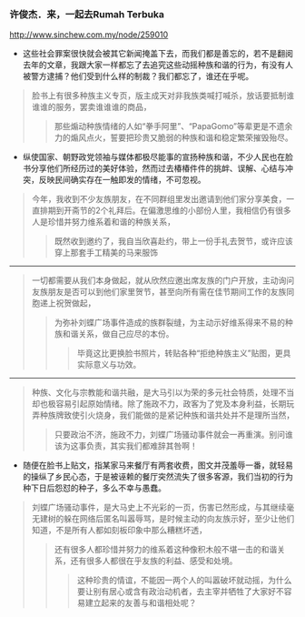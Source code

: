 ### 许俊杰．来，一起去Rumah Terbuka
http://www.sinchew.com.my/node/259010
- 这些社会罪案很快就会被其它新闻掩盖下去，而我们都是善忘的，若不是翻阅去年的文章，我跟大家一样都忘了去追究这些动摇种族和谐的行为，有没有人被警方逮捕？他们受到什么样的制裁？我们都忘了，谁还在乎呢。
>脸书上有很多种族主义专页，版主成天对非我族类喊打喊杀，放话要抵制谁谁谁的服务，罢卖谁谁谁的商品，
>>那些煽动种族情绪的人如“拳手阿里”、“PapaGomo”等辈更是不遗余力的煽风点火，誓要把珍贵又脆弱的种族和谐和稳定繁荣摧毁殆尽。
- 纵使国家、朝野政党领袖与媒体都极尽能事的宣扬种族和谐，不少人民也在脸书分享他们所经历过的美好体验，然而过去椿椿件件的挑衅、误解、心结与冲突，反映民间确实存在一触即发的情绪，不可忽视。
>今年，我收到不少友族朋友，在不同群组里发出邀请到他们家分享美食，一直排期到开斋节的2个礼拜后。在偏激思维的小部份人里，我相信仍有很多人是珍惜并努力维系着和谐的种族关系，
>>既然收到邀约了，我自当欣喜赴约，带上一份手礼去贺节，或许应该穿上那套手工精美的马来服饰
---
>一切都需要从我们本身做起，就从欣然应邀出席友族的门户开放，主动询问友族朋友是否可以到他们家里贺节，甚至向所有需在佳节期间工作的友族同胞递上祝贺做起，
>>为弥补刘蝶广场事件造成的族群裂缝，为主动示好维系得来不易的种族和谐关系，做自己应尽的本份。
>>>毕竟这比更换脸书照片，转贴各种“拒绝种族主义”贴图，更具实际意义与功效。
---
>种族、文化与宗教能和谐共融，是大马引以为荣的多元社会特质，处理不当却也极容易引起原始情绪。除了施政不力，政客为了党及本身利益，长期玩弄种族牌致使引火烧身，我们能做的是紧记种族和谐共处并不是理所当然，
>>只要政治不济，施政不力，刘蝶广场骚动事件就会一再重演。别问谁该为这事负责，其实我们都难辞其咎啊！
- 随便在脸书上贴文，指某家马来餐厅有两套收费，图文并茂羞辱一番，就轻易的操纵了乡民心态，于是被诬赖的餐厅突然流失了很多客源，我们当初的行为种下日后怨怼的种子，多么不幸与愚蠢。
>刘蝶广场骚动事件，是大马史上不光彩的一页，伤害已然形成，与其继续毫无建树的躲在网络后匿名叫嚣辱骂，是时候主动的向友族示好，至少让他们知道，不是所有人都如刻板印象中那么糟糕坏透，
>>还有很多人都珍惜并努力的维系着这种像积木般不堪一击的和谐关系，还有很多人都很在乎友族的利益、感受和处境。
>>>这种珍贵的情谊，不能因一两个人的叫嚣破坏就动摇，为什么要让别有居心或含有政治动机者，去主宰并牺牲了大家好不容易建立起来的友善与和谐相处呢？